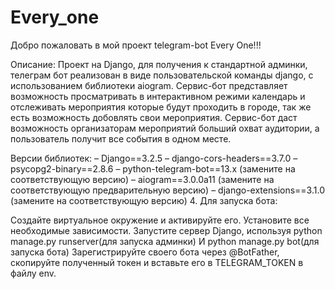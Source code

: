 # Every_one
Добро пожаловать в мой проект telegram-bot Every One!!!

Описание: Проект на Django, для получения к стандартной админки,
телеграм бот реализован в виде пользовательской команды django, с использованием библиотеки aiogram.
Сервис-бот представляет возможность просматривать в интерактивном режими календарь и отслеживать мероприятия 
которые будут проходить в городе, так же есть возможность добовлять свои мероприятия.
Сервис-бот даст возможность организаторам мероприятий больший охват аудитории, а пользователь получит все события в одном месте.

Версии библиотек:
– Django==3.2.5
– django-cors-headers==3.7.0
– psycopg2-binary==2.8.6
– python-telegram-bot==13.x (замените на соответствующую версию)
– aiogram==3.0.0a11 (замените на соответствующую предварительную версию)
– django-extensions==3.1.0 (замените на соответствующую версию)
4. Для запуска бота:

Создайте виртуальное окружение и активируйте его.
Установите все необходимые зависимости.
Запустите сервер Django, используя python manage.py runserver(для запуска админки)
И python manage.py bot(для запуска бота)
Зарегистрируйте своего бота через @BotFather, скопируйте полученный токен и вставьте его в TELEGRAM_TOKEN в файлу env.



